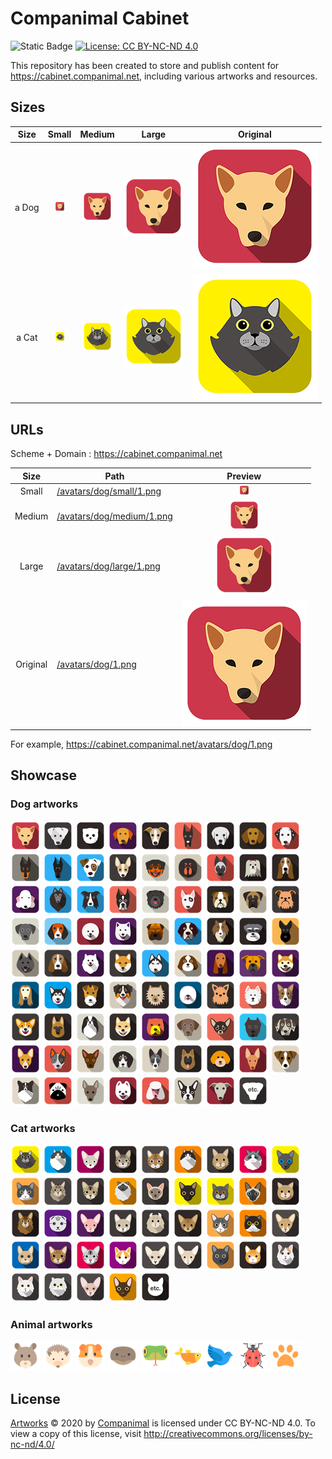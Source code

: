 # Companimal Cabinet

![Static Badge](https://img.shields.io/badge/github_pages-121013?logo=GitHub)
[![License: CC BY-NC-ND 4.0](https://img.shields.io/badge/License-CC_BY--NC--ND_4.0-lightgrey.svg)](https://creativecommons.org/licenses/by-nc-nd/4.0/)

This repository has been created to store and publish content for https://cabinet.companimal.net, including various artworks and resources.

## Sizes

| Size  |                 Small                  |                  Medium                  |                 Large                  | Original                            |
| :---: | :------------------------------------: | :--------------------------------------: | :------------------------------------: | ----------------------------------- |
| a Dog | ![Dog Small](/avatars/dog/small/1.png) | ![Dog Medium](/avatars/dog/medium/1.png) | ![Dog Large](/avatars/dog/large/1.png) | ![Dog Original](/avatars/dog/1.png) |
| a Cat | ![Dog Small](/avatars/cat/small/1.png) | ![Dog Medium](/avatars/cat/medium/1.png) | ![Dog Large](/avatars/cat/large/1.png) | ![Dog Original](/avatars/cat/1.png) |

## URLs

Scheme + Domain : https://cabinet.companimal.net

|   Size   | Path                                                                                 |                 Preview                 |
| :------: | ------------------------------------------------------------------------------------ | :-------------------------------------: |
|  Small   | [/avatars/dog/small/1.png](https://cabinet.companimal.net/avatars/small/dog/1.png)   | ![Dog Small](/avatars/dog/small/1.png)  |
|  Medium  | [/avatars/dog/medium/1.png](https://cabinet.companimal.net/avatars/medium/dog/1.png) | ![Dog Small](/avatars/dog/medium/1.png) |
|  Large   | [/avatars/dog/large/1.png](https://cabinet.companimal.net/avatars/dog/large/1.png)   | ![Dog Small](/avatars/dog/large/1.png)  |
| Original | [/avatars/dog/1.png](https://cabinet.companimal.net/avatars/dog/1.png)               |    ![Dog Small](/avatars/dog/1.png)     |

For example, https://cabinet.companimal.net/avatars/dog/1.png

## Showcase

### Dog artworks

![Dog 1](/avatars/dog/medium/1.png)
![Dog 2](/avatars/dog/medium/2.png)
![Dog 3](/avatars/dog/medium/3.png)
![Dog 4](/avatars/dog/medium/4.png)
![Dog 5](/avatars/dog/medium/5.png)
![Dog 6](/avatars/dog/medium/6.png)
![Dog 7](/avatars/dog/medium/7.png)
![Dog 8](/avatars/dog/medium/8.png)
![Dog 9](/avatars/dog/medium/9.png)
![Dog 10](/avatars/dog/medium/10.png)
![Dog 11](/avatars/dog/medium/11.png)
![Dog 12](/avatars/dog/medium/12.png)
![Dog 13](/avatars/dog/medium/13.png)
![Dog 14](/avatars/dog/medium/14.png)
![Dog 15](/avatars/dog/medium/15.png)
![Dog 16](/avatars/dog/medium/16.png)
![Dog 17](/avatars/dog/medium/17.png)
![Dog 18](/avatars/dog/medium/18.png)
![Dog 19](/avatars/dog/medium/19.png)
![Dog 20](/avatars/dog/medium/20.png)
![Dog 21](/avatars/dog/medium/21.png)
![Dog 22](/avatars/dog/medium/22.png)
![Dog 23](/avatars/dog/medium/23.png)
![Dog 24](/avatars/dog/medium/24.png)
![Dog 25](/avatars/dog/medium/25.png)
![Dog 26](/avatars/dog/medium/26.png)
![Dog 27](/avatars/dog/medium/27.png)
![Dog 28](/avatars/dog/medium/28.png)
![Dog 29](/avatars/dog/medium/29.png)
![Dog 30](/avatars/dog/medium/30.png)
![Dog 31](/avatars/dog/medium/31.png)
![Dog 32](/avatars/dog/medium/32.png)
![Dog 33](/avatars/dog/medium/33.png)
![Dog 34](/avatars/dog/medium/34.png)
![Dog 35](/avatars/dog/medium/35.png)
![Dog 36](/avatars/dog/medium/36.png)
![Dog 37](/avatars/dog/medium/37.png)
![Dog 38](/avatars/dog/medium/38.png)
![Dog 39](/avatars/dog/medium/39.png)
![Dog 40](/avatars/dog/medium/40.png)
![Dog 41](/avatars/dog/medium/41.png)
![Dog 42](/avatars/dog/medium/42.png)
![Dog 43](/avatars/dog/medium/43.png)
![Dog 44](/avatars/dog/medium/44.png)
![Dog 45](/avatars/dog/medium/45.png)
![Dog 46](/avatars/dog/medium/46.png)
![Dog 47](/avatars/dog/medium/47.png)
![Dog 48](/avatars/dog/medium/48.png)
![Dog 49](/avatars/dog/medium/49.png)
![Dog 50](/avatars/dog/medium/50.png)
![Dog 51](/avatars/dog/medium/51.png)
![Dog 52](/avatars/dog/medium/52.png)
![Dog 53](/avatars/dog/medium/53.png)
![Dog 54](/avatars/dog/medium/54.png)
![Dog 55](/avatars/dog/medium/55.png)
![Dog 56](/avatars/dog/medium/56.png)
![Dog 57](/avatars/dog/medium/57.png)
![Dog 58](/avatars/dog/medium/58.png)
![Dog 59](/avatars/dog/medium/59.png)
![Dog 60](/avatars/dog/medium/60.png)
![Dog 61](/avatars/dog/medium/61.png)
![Dog 62](/avatars/dog/medium/62.png)
![Dog 63](/avatars/dog/medium/63.png)
![Dog 64](/avatars/dog/medium/64.png)
![Dog 65](/avatars/dog/medium/65.png)
![Dog 66](/avatars/dog/medium/66.png)
![Dog 67](/avatars/dog/medium/67.png)
![Dog 68](/avatars/dog/medium/68.png)
![Dog 69](/avatars/dog/medium/69.png)
![Dog 70](/avatars/dog/medium/70.png)
![Dog 71](/avatars/dog/medium/71.png)
![Dog 72](/avatars/dog/medium/72.png)
![Dog 73](/avatars/dog/medium/73.png)
![Dog 74](/avatars/dog/medium/74.png)
![Dog 75](/avatars/dog/medium/75.png)
![Dog 76](/avatars/dog/medium/76.png)
![Dog 77](/avatars/dog/medium/77.png)
![Dog 78](/avatars/dog/medium/78.png)
![Dog 79](/avatars/dog/medium/79.png)
![Dog 80](/avatars/dog/medium/80.png)

### Cat artworks

![Cat 1](/avatars/cat/medium/1.png)
![Cat 2](/avatars/cat/medium/2.png)
![Cat 3](/avatars/cat/medium/3.png)
![Cat 4](/avatars/cat/medium/4.png)
![Cat 5](/avatars/cat/medium/5.png)
![Cat 6](/avatars/cat/medium/6.png)
![Cat 7](/avatars/cat/medium/7.png)
![Cat 8](/avatars/cat/medium/8.png)
![Cat 9](/avatars/cat/medium/9.png)
![Cat 10](/avatars/cat/medium/10.png)
![Cat 11](/avatars/cat/medium/11.png)
![Cat 12](/avatars/cat/medium/12.png)
![Cat 13](/avatars/cat/medium/13.png)
![Cat 14](/avatars/cat/medium/14.png)
![Cat 15](/avatars/cat/medium/15.png)
![Cat 16](/avatars/cat/medium/16.png)
![Cat 17](/avatars/cat/medium/17.png)
![Cat 18](/avatars/cat/medium/18.png)
![Cat 19](/avatars/cat/medium/19.png)
![Cat 20](/avatars/cat/medium/20.png)
![Cat 21](/avatars/cat/medium/21.png)
![Cat 22](/avatars/cat/medium/22.png)
![Cat 23](/avatars/cat/medium/23.png)
![Cat 24](/avatars/cat/medium/24.png)
![Cat 25](/avatars/cat/medium/25.png)
![Cat 26](/avatars/cat/medium/26.png)
![Cat 27](/avatars/cat/medium/27.png)
![Cat 28](/avatars/cat/medium/28.png)
![Cat 29](/avatars/cat/medium/29.png)
![Cat 30](/avatars/cat/medium/30.png)
![Cat 31](/avatars/cat/medium/31.png)
![Cat 32](/avatars/cat/medium/32.png)
![Cat 33](/avatars/cat/medium/33.png)
![Cat 34](/avatars/cat/medium/34.png)
![Cat 35](/avatars/cat/medium/35.png)
![Cat 36](/avatars/cat/medium/36.png)
![Cat 37](/avatars/cat/medium/37.png)
![Cat 38](/avatars/cat/medium/38.png)
![Cat 39](/avatars/cat/medium/39.png)
![Cat 40](/avatars/cat/medium/40.png)
![Cat 41](/avatars/cat/medium/41.png)

### Animal artworks

![Animal 1](/avatars/animal/medium/1.png)
![Animal 2](/avatars/animal/medium/2.png)
![Animal 3](/avatars/animal/medium/3.png)
![Animal 4](/avatars/animal/medium/4.png)
![Animal 5](/avatars/animal/medium/5.png)
![Animal 6](/avatars/animal/medium/6.png)
![Animal 7](/avatars/animal/medium/7.png)
![Animal 8](/avatars/animal/medium/8.png)
![Animal 9](/avatars/animal/medium/9.png)

## License

[Artworks](https://github.com/companimal/cabinet) © 2020 by [Companimal](https://www.companimal.net) is licensed under CC BY-NC-ND 4.0. To view a copy of this license, visit http://creativecommons.org/licenses/by-nc-nd/4.0/
